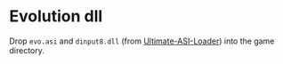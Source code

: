 # Evolution dll

Drop `evo.asi` and `dinput8.dll` (from [Ultimate-ASI-Loader](https://github.com/ThirteenAG/Ultimate-ASI-Loader/releases/download/Win32-latest/dinput8-Win32.zip)) into the game directory.
